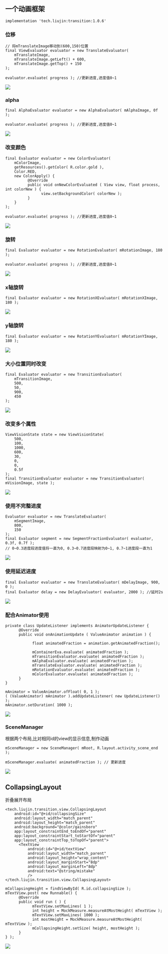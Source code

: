 ## 一个动画框架

```
implementation 'tech.liujin:transition:1.0.6'
```

### 位移

```
// 将mTranslateImage移动到(600,150)位置
final ViewEvaluator evaluator = new TranslateEvaluator(
    mTranslateImage,
    mTranslateImage.getLeft() + 600,
    mTranslateImage.getTop() + 150
);
```

```
evaluator.evaluate( progress ); //更新进度,进度值0~1
```

![](img/pic00.gif)



### alpha

```
final AlphaEvaluator evaluator = new AlphaEvaluator( mAlphaImage, 0f );
```

```
evaluator.evaluate( progress ); //更新进度,进度值0~1
```

![](img/pic01.gif)



### 改变颜色

```
final Evaluator evaluator = new ColorEvaluator(
    mColorImage,
    getResources().getColor( R.color.gold ),
    Color.RED,
    new ColorApply() {
          @Override
          public void onNewColorEvaluated ( View view, float process, int colorNew ) {
                view.setBackgroundColor( colorNew );
          }
    }
);
```

```
evaluator.evaluate( progress ); //更新进度,进度值0~1
```

![](img/pic02.gif)



### 旋转

```
final Evaluator evaluator = new RotationEvaluator( mRotationImage, 180 );
```

```
evaluator.evaluate( progress ); //更新进度,进度值0~1
```

![](img/pic03.gif)



### x轴旋转

```
final Evaluator evaluator = new RotationXEvaluator( mRotationXImage, 180 );
```

![](img/pic04.gif)



### y轴旋转

```
final Evaluator evaluator = new RotationYEvaluator( mRotationYImage, 180 );
```

![](img/pic05.gif)



### 大小位置同时改变

```
final Evaluator evaluator = new TransitionEvaluator(
    mTransitionImage,
    500,
    50,
    900,
    450
);
```

![](img/pic06.gif)



### 改变多个属性

```
ViewVisionState state = new ViewVisionState(
    500,
    100,
    1000,
    600,
    30,
    0,
    0,
    0.5f
);
final TransitionEvaluator evaluator = new TransitionEvaluator( mVisionImage, state );
```

![](img/pic10.gif)

### 使用不完整进度

```
Evaluator evaluator = new TranslateEvaluator(
    mSegmentImage,
    800,
    150
);
final Evaluator segment = new SegmentFractionEvaluator( evaluator, 0.3f, 0.7f );
// 0~0.3进度段进度值将一直为0, 0.3~0.7进度段映射为0~1, 0.7~1进度段一直为1
```

![](img/pic07.gif)



### 使用延迟进度

```
final Evaluator evaluator = new TranslateEvaluator( mDelayImage, 900, 0 );
final Evaluator delay = new DelayEvaluator( evaluator, 2000 ); //延时2s
```

![](img/pic08.gif)



### 配合Animator使用

```
private class UpdateListener implements AnimatorUpdateListener {
      @Override
      public void onAnimationUpdate ( ValueAnimator animation ) {
      
            float animatedFraction = animation.getAnimatedFraction();
            
            mContainerEva.evaluate( animatedFraction );
            mTransitionEvaluator.evaluate( animatedFraction );
            mAlphaEvaluator.evaluate( animatedFraction );
            mTranslateEvaluator.evaluate( animatedFraction );
            mRotationEvaluator.evaluate( animatedFraction );
            mColorEvaluator.evaluate( animatedFraction );
      }
}
```

```
mAnimator = ValueAnimator.ofFloat( 0, 1 );
( (ValueAnimator) mAnimator ).addUpdateListener( new UpdateListener() );
mAnimator.setDuration( 1000 );
```

![](img/pic09.gif)



### SceneManager

根据两个布局,比对相同id的view的显示信息,制作动画

```
mSceneManager = new SceneManager( mRoot, R.layout.activity_scene_end );
```

```
mSceneManager.evaluate( animatedFraction ); // 更新进度
```

![](img/pic11.gif)





## CollapsingLayout

折叠展开布局

```
<tech.liujin.transition.view.CollapsingLayout
    android:id="@+id/collapsingSize"
    android:layout_width="match_parent"
    android:layout_height="match_parent"
    android:background="@color/gainsboro"
    app:layout_constraintEnd_toEndOf="parent"
    app:layout_constraintStart_toStartOf="parent"
    app:layout_constraintTop_toTopOf="parent">
      <TextView
          android:id="@+id/textView"
          android:layout_width="match_parent"
          android:layout_height="wrap_content"
          android:layout_marginStart="8dp"
          android:layout_marginLeft="8dp"
          android:text="@string/mistake"
          />
</tech.liujin.transition.view.CollapsingLayout>
```

```
mCollapsingHeight = findViewById( R.id.collapsingSize );
mTextView.post( new Runnable() {
      @Override
      public void run ( ) {
            mTextView.setMaxLines( 1 );
            int height = MockMeasure.measureAtMostHeight( mTextView );
            mTextView.setMaxLines( 1000 );
            int mostHeight = MockMeasure.measureAtMostHeight( mTextView );
            mCollapsingHeight.setSize( height, mostHeight );
      }
} );
```

![](img/pic12.gif)

